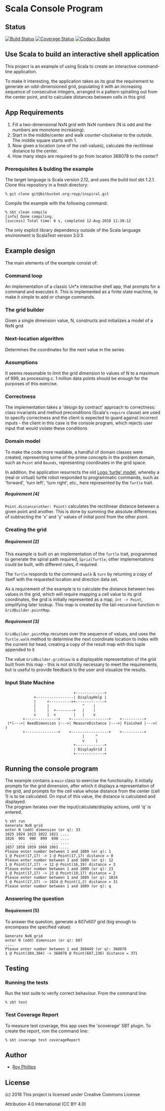 # Scala Console Program

## Status
[![Build Status](https://travis-ci.org/sothach/inspiral.png)](https://travis-ci.org/sothach/inspiral)
[![Coverage Status](https://coveralls.io/repos/github/sothach/inspiral/badge.svg?branch=master)](https://coveralls.io/github/sothach/inspiral?branch=master)
[![Codacy Badge](https://api.codacy.com/project/badge/Grade/c7cb9c64809542c9be7fa257e175b046)](https://www.codacy.com/project/sothach/inspiral/dashboard?utm_source=github.com&amp;utm_medium=referral&amp;utm_content=sothach/inspiral&amp;utm_campaign=Badge_Grade_Dashboard)

## Use Scala to build an interactive shell application
  
This project is an example of using Scala to create an interactive command-line application.

To make it interesting, the application takes as its goal the requirement to generate an odd-dimensioned grid, 
populating it with an increasing sequence of consecutive integers, arranged in a pattern spiralling 
out from the center point, and to calculate distances between cells in this grid.

## App Requirements
1. Fill a two-dimensional NxN grid with NxN numbers (N is odd and the numbers are monotone increasing). 
2. Start in the middle/center  and walk counter-clockwise to the outside. The middle square starts with 1.
3. Now given a location (one of the cell-values), calculate the rectilinear distance to the center.
4. How many steps are required to go from location 368078 to the center?

### Prerequisites & bulding the example
The target language is Scala version 2.12, and uses the build tool sbt 1.2.1.
Clone this repository in a fresh directory:
```
% git clone git@bitbucket.org:royp/inspiral.git
```
Compile the example with the following command:
```
% sbt clean compile
[info] Done compiling.
[success] Total time: 6 s, completed 12-Aug-2018 11:38:12
```
The only explicit library dependency outside of the Scala language environment is ScalaTest version 3.0.5

## Example design
The main elements of the example consist of:
### Command loop
An implementation of a classic Un*x interactive shell app, that prompts for a command and executes it.
This is implemented as a finite state machine, to make it simple to add or change commands.
### The grid builder
Given a single dimension value, N, constructs and initializes a model of a NxN grid
### Next-location algorithm
Determines the coordinates for the next value in the series

### Assumptions
It seems reasonable to limit the grid dimension to values of N to a maximum of 999, as 
processing c. 1 million data points should be enough for the purposes of this exercise.

### Correctness
The implementation takes a 'design by contract' approach to correctness: class invariants and method
preconditions (Scala's ```require``` clause) are used to specify correctness and the client is expected to guard against
incorrect inputs - the client in this case is the console program, which rejects user input that would violate these
conditions

### Domain model
To make the code more readable, a handful of domain classes were created, representing
some of the prime concepts in the problem domain, such as ```Point``` and ```Bounds```, representing
coordinates in the grid space.

In addition, the application resurrects the old [Logo 'turtle' model](https://www.calormen.com/jslogo/), whereby a (real or virtual)
turtle robot responded to programmatic commands, such as 'forward', 'turn left', 'turn right', etc., 
here represented by the ```Turtle``` trait.

##### Requirement [4]
```Point.distance(other: Point)``` calculates the rectilinear distance between a given point and another.  This is done by 
summing the absolute differences of subtracting the 'x' and 'y' values of initial point from the other point.

### Creating the grid
##### Requirement [2]
This example is built on an implementation of the ```Turtle``` trait, programmed to generate the spiral
path required, ```SprialTurtle```; other implementations could be built, with different rules,
if required.

The ```Turtle``` responds to the command ```walk``` & ```turn``` by returning a copy of
itself with the requested location and direction data set.

As a requirement of the example is to calculate the distance between two values in the
grid, which will require mapping a cell value to its grid coordinates, the grid
is initially represented as a map, ```Int -> Point```, simplifying later lookup.
This map is created by the tail-recursive function in ```GridBuilder.pointMap```.
##### Requirement [3]
```GridBuilder.pointMap``` recurses over the sequence of values, and uses the ```Turtle.walk``` method 
to determine the next coordinate location to index with the current list head, creating a copy of the result
map with this tuple appended to it

The value ```GridBuilder.gridView``` is a displayable representation of the grid built from this map - this is not strictly necessary
to meet the requirements, but is useful to provide feedback to the user and visualize 
the results.

### Input State Machine
```
                               +-------------+
             +-----------------| DisplayHelp |
             |     +---------->+-------------+
             |     |               ^    |
             |     |  +--------+   |    |
             v     |  v        |   |    v
        +---------------+    +-----------------+    +----------+
 (*)--->| NeedDimension |--->| MeasureDistance |--->| Finished |--->( )
        +---------------+    +-----------------+    +----------+
                                   |     ^
                                   v     |
                               +-------------+  
                               | DisplayGrid |  
                               +-------------+  
```

## Running the console program
The example contains a ```main``` class to exercise the functionality.
It initially prompts for the grid dimension, after which it displays a representation of the grid,
and prompts for the cell value whose distance from the center (cell 1) is to be calculated.
On input of this value, the distance is calculated and displayed.  
The program iterates over the input/calculate/display actions, until 'q' is entered.
```
% sbt run
Generate NxN grid
enter N (odd) dimension (or q): 33
1025 1024 1023 1022 1021 .... 
1026  901  900  899  898 .... 
....  ...  ...  ...  ... .... 
1057 1058 1059 1060 1061 ....  
Please enter number between 1 and 1089 (or q): 1
1 @ Point(17,17) -> 1 @ Point(17,17) distance = 0
Please enter number between 1 and 1089 (or q): 12
1 @ Point(17,17) -> 12 @ Point(16,19) distance = 3
Please enter number between 1 and 1089 (or q): 23
1 @ Point(17,17) -> 23 @ Point(19,17) distance = 2
Please enter number between 1 and 1089 (or q): 1024
1 @ Point(17,17) -> 1024 @ Point(1,2) distance = 31
Please enter number between 1 and 1089 (or q): q
```
### Answering the question
#### Requirement [5]
To answer the question, generate a 607x607 grid (big enough to encompass the specified value):
```
Generate NxN grid
enter N (odd) dimension (or q): 607
....
Please enter number between 1 and 368449 (or q): 368078
1 @ Point(304,304) -> 368078 @ Point(607,236) distance = 371
```
## Testing
### Running the tests
Run the test suite to verify correct behaviour.  From the command line:
```
% sbt test
```
### Test Coverage Report
To measure test coverage, this app uses the 'scoverage' SBT plugin.
To create the report, rom the command line:
```
% sbt coverage test coverageReport
```

## Author
* [Roy Phillips](mailto:phillips.roy@gmail.com)

## License
(c) 2018 This project is licensed under Creative Commons License

Attribution 4.0 International (CC BY 4.0)
